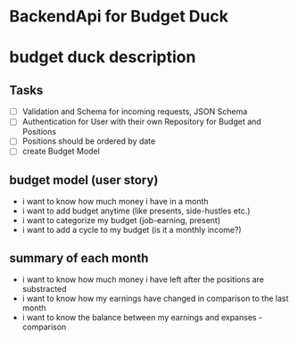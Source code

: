 # BackendApi for Budget Duck

# budget duck description

## Tasks

- [ ] Validation and Schema for incoming requests, JSON Schema
- [ ] Authentication for User with their own Repository for Budget and Positions
- [ ] Positions should be ordered by date
- [ ] create Budget Model

## budget model (user story)

- i want to know how much money i have in a month
- i want to add budget anytime (like presents, side-hustles etc.)
- i want to categorize my budget (job-earning, present)
- i want to add a cycle to my budget (is it a monthly income?)

## summary of each month

- i want to know how much money i have left after the positions are substracted
- i want to know how my earnings have changed in comparison to the last month
- i want to know the balance between my earnings and expanses - comparison
